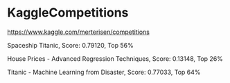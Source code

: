 # KaggleCompetitions

https://www.kaggle.com/merterisen/competitions

Spaceship Titanic, Score: 0.79120, Top 56%

House Prices - Advanced Regression Techniques, Score: 0.13148, Top 26%

Titanic - Machine Learning from Disaster, Score: 0.77033, Top 64%
